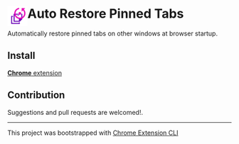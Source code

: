 # <img src="public/icons/icon_48.png" width="45" align="left"> Auto Restore Pinned Tabs

Automatically restore pinned tabs on other windows at browser startup.

## Install

[**Chrome** extension]() <!-- TODO: Add chrome extension link inside parenthesis -->

## Contribution

Suggestions and pull requests are welcomed!.

---

This project was bootstrapped with [Chrome Extension CLI](https://github.com/dutiyesh/chrome-extension-cli)

